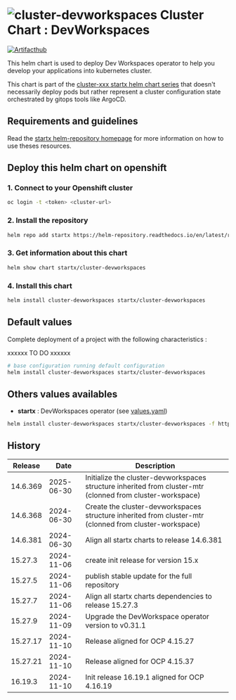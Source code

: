 # ![cluster-devworkspaces](https://helm-repository.readthedocs.io/en/latest/img/cluster-devworkspaces.svg "Cluster Chart : DevWorkspaces") Cluster Chart : DevWorkspaces
[![Artifacthub](https://img.shields.io/badge/ArtifactHub-STARTX_cluster--devworkspaces-8A2BE2.svg)](https://artifacthub.io/packages/search?ts_query_web=cluster+devworkspaces+startx)

This helm chart is used to deploy Dev Workspaces operator to help you develop your applications into kubernetes cluster.

This chart is part of the [cluster-xxx startx helm chart series](https://helm-repository.readthedocs.io#cluster-helm-charts) that doesn't necessarily deploy pods but rather represent a cluster configuration state orchestrated by gitops tools like ArgoCD.

## Requirements and guidelines

Read the [startx helm-repository homepage](https://helm-repository.readthedocs.io) for
more information on how to use theses resources.

## Deploy this helm chart on openshift

### 1. Connect to your Openshift cluster

```bash
oc login -t <token> <cluster-url>
```

### 2. Install the repository

```bash
helm repo add startx https://helm-repository.readthedocs.io/en/latest/repos/stable/
```

### 3. Get information about this chart

```bash
helm show chart startx/cluster-devworkspaces
```

### 4. Install this chart

```bash
helm install cluster-devworkspaces startx/cluster-devworkspaces
```

## Default values

Complete deployment of a project with the following characteristics :

xxxxxx TO DO xxxxxx

```bash
# base configuration running default configuration
helm install cluster-devworkspaces startx/cluster-devworkspaces
```

## Others values availables

- **startx** : DevWorkspaces operator (see [values.yaml](https://raw.githubusercontent.com/startxfr/helm-repository/master/charts/cluster-devworkspaces/values-startx.yaml))

```bash
helm install cluster-devworkspaces startx/cluster-devworkspaces -f https://raw.githubusercontent.com/startxfr/helm-repository/master/charts/cluster-devworkspaces/values-startx.yaml
```

## History

| Release  | Date       | Description                              |
| -------- | ---------- | ---------------------------------------- |
| 14.6.369 | 2025-06-30 | Initialize the cluster-devworkspaces structure inherited from cluster-mtr (clonned from cluster-workspace)  |
| 14.6.368 | 2024-06-30 | Create the cluster-devworkspaces structure inherited from cluster-mtr (clonned from cluster-workspace)
| 14.6.381 | 2024-06-30 | Align all startx charts to release 14.6.381
| 15.27.3 | 2024-11-06 | create init release for version 15.x
| 15.27.5 | 2024-11-06 | publish stable update for the full repository
| 15.27.7 | 2024-11-06 | Align all startx charts dependencies to release 15.27.3
| 15.27.9 | 2024-11-09 | Upgrade the DevWorkspace operator version to v0.31.1
| 15.27.17 | 2024-11-10 | Release aligned for OCP 4.15.27
| 15.27.21 | 2024-11-10 | Release aligned for OCP 4.15.37
| 16.19.3 | 2024-11-10 | Init release 16.19.1 aligned for OCP 4.16.19
